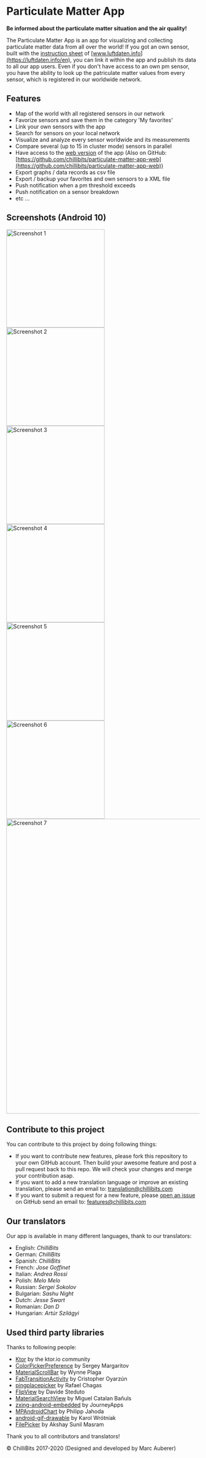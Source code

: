 # Particulate Matter App

**Be informed about the particulate matter situation and the air quality!**

The Particulate Matter App is an app for visualizing and collecting particulate matter data from all over the world! If you got an own sensor, built with the [instruction sheet](https://luftdaten.info/en/construction-manual/) of [www.luftdaten.info](https://luftdaten.info/en), you can link it within the app and publish its data to all our app users. Even if you don't have access to an own pm sensor, you have the ability to look up the patriculate matter values from every sensor, which is registered in our worldwide network.

## Features

- Map of the world with all registered sensors in our network
- Favorize sensors and save them in the category 'My favorites'
- Link your own sensors with the app
- Search for sensors on your local network
- Visualize and analyze every sensor worldwide and its measurements
- Compare several (up to 15 in cluster mode) sensors in parallel
- Have access to the [web version](https://pm.chillibits.com) of the app (Also on GitHub: [https://github.com/chillibits/particulate-matter-app-web](https://github.com/chillibits/particulate-matter-app-web))
- Export graphs / data records as csv file
- Export / backup your favorites and own sensors to a XML file
- Push notification when a pm threshold exceeds
- Push notification on a sensor breakdown
- etc ...

## Screenshots (Android 10)
<img src="https://github.com/chillibits/particulate-matter-app/raw/master/screenshots/1.png" width="256" title="Screenshot 1"><img src="https://github.com/chillibits/particulate-matter-app/raw/master/screenshots/2.png" width="256" title="Screenshot 2"><img src="https://github.com/chillibits/particulate-matter-app/raw/master/screenshots/3.png" width="256" title="Screenshot 3"><img src="https://github.com/chillibits/particulate-matter-app/raw/master/screenshots/4.png" width="256" title="Screenshot 4"><img src="https://github.com/chillibits/particulate-matter-app/raw/master/screenshots/5.png" width="256" title="Screenshot 5"><img src="https://github.com/chillibits/particulate-matter-app/raw/master/screenshots/6.png" width="256" title="Screenshot 6"><img src="https://github.com/chillibits/particulate-matter-app/raw/master/screenshots/7.png" width="768" title="Screenshot 7">


## Contribute to this project

You can contribute to this project by doing following things:

- If you want to contribute new features, please fork this repository to your own GitHub account. Then build your awesome feature and post a pull request back to this repo. We will check your changes and merge your contribution asap.
- If you want to add a new translation language or improve an existing translation, please send an email to: [translation@chillibits.com](mailto:translation@chillibits.com&subject=PM-App%20-%20Add%20translation)
- If you want to submit a request for a new feature, please [open an issue](https://github.com/ChilliBits/particulate-matter-app/issues/new?labels=feature%20request&template=feature_request.md) on GitHub send an email to: [features@chillibits.com](mailto:features@chillibits.com&subject=PM-App%20-%20Feature%20request)

## Our translators

Our app is available in many different languages, thank to our translators:

- English: *ChilliBits*
- German: *ChilliBits*
- Spanish: *ChilliBits*
- French: *Jose Goffinet*
- Italian: *Andrea Rossi*
- Polish: *Melo Melo*
- Russian: *Sergei Sokolov*
- Bulgarian: *Sashu Night*
- Dutch: *Jesse Swart*
- Romanian: *Dan D*
- Hungarian: *Artúr Szilágyi*

## Used third party libraries

Thanks to following people:

- [Ktor](https://github.com/ktorio/ktor) by the ktor.io community
- [ColorPickerPreference](https://github.com/attenzione/android-ColorPickerPreference) by Sergey Margaritov
- [MaterialScrollBar](https://github.com/turing-tech/MaterialScrollBar) by Wynne Plaga
- [FabTransitionActivity](https://github.com/coyarzun89/FabTransitionActivity) by Cristopher Oyarzún
- [pingplacepicker](https://github.com/rtchagas/pingplacepicker) by Rafael Chagas
- [FlipView](https://github.com/davideas/FlipView) by Davide Steduto
- [MaterialSearchView](https://github.com/MiguelCatalan/MaterialSearchView) by Miguel Catalan Bañuls
- [zxing-android-embedded](https://github.com/journeyapps/zxing-android-embedded) by JourneyApps
- [MPAndroidChart](https://github.com/PhilJay/MPAndroidChart) by Philipp Jahoda
- [android-gif-drawable](https://github.com/koral--/android-gif-drawable) by Karol Wrótniak
- [FilePicker](https://github.com/TutorialsAndroid/FilePicker) by Akshay Sunil Masram

Thank you to all contributors and translators!

© ChilliBits 2017-2020 (Designed and developed by Marc Auberer)